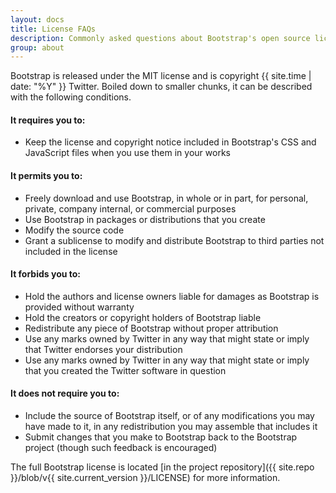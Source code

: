 ```yaml
---
layout: docs
title: License FAQs
description: Commonly asked questions about Bootstrap's open source license.
group: about
---
```


Bootstrap is released under the MIT license and is copyright {{ site.time | date: "%Y" }} Twitter.
Boiled down to smaller chunks, it can be described with the following conditions.

#### It requires you to:

- Keep the license and copyright notice included in Bootstrap's CSS and JavaScript files when you
  use them in your works

#### It permits you to:

- Freely download and use Bootstrap, in whole or in part, for personal, private, company internal,
  or commercial purposes
- Use Bootstrap in packages or distributions that you create
- Modify the source code
- Grant a sublicense to modify and distribute Bootstrap to third parties not included in the license

#### It forbids you to:

- Hold the authors and license owners liable for damages as Bootstrap is provided without warranty
- Hold the creators or copyright holders of Bootstrap liable
- Redistribute any piece of Bootstrap without proper attribution
- Use any marks owned by Twitter in any way that might state or imply that Twitter endorses your
  distribution
- Use any marks owned by Twitter in any way that might state or imply that you created the Twitter
  software in question

#### It does not require you to:

- Include the source of Bootstrap itself, or of any modifications you may have made to it, in any
  redistribution you may assemble that includes it
- Submit changes that you make to Bootstrap back to the Bootstrap project (though such feedback is
  encouraged)

The full Bootstrap license is located [in the project repository]({{ site.repo }}/blob/v{{
site.current_version }}/LICENSE) for more information.
